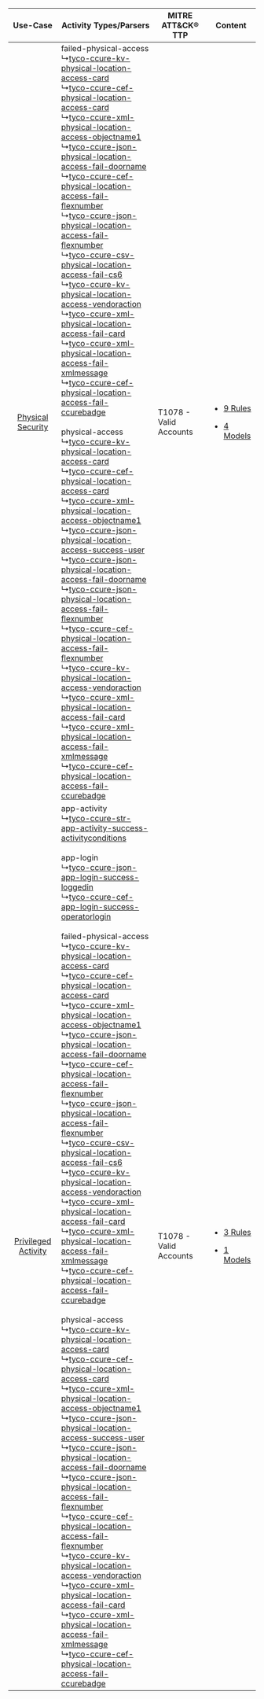 |    Use-Case    | Activity Types/Parsers    | MITRE ATT&CK® TTP          | Content    |
|:----:| ---- | ---- | ---- |
|   [Physical Security](../../../UseCases/uc_physical_security.md)   |  failed-physical-access<br> ↳[tyco-ccure-kv-physical-location-access-card](Ps/pC_tycoccurekvphysicallocationaccesscard.md)<br> ↳[tyco-ccure-cef-physical-location-access-card](Ps/pC_tycoccurecefphysicallocationaccesscard.md)<br> ↳[tyco-ccure-xml-physical-location-access-objectname1](Ps/pC_tycoccurexmlphysicallocationaccessobjectname1.md)<br> ↳[tyco-ccure-json-physical-location-access-fail-doorname](Ps/pC_tycoccurejsonphysicallocationaccessfaildoorname.md)<br> ↳[tyco-ccure-cef-physical-location-access-fail-flexnumber](Ps/pC_tycoccurecefphysicallocationaccessfailflexnumber.md)<br> ↳[tyco-ccure-json-physical-location-access-fail-flexnumber](Ps/pC_tycoccurejsonphysicallocationaccessfailflexnumber.md)<br> ↳[tyco-ccure-csv-physical-location-access-fail-cs6](Ps/pC_tycoccurecsvphysicallocationaccessfailcs6.md)<br> ↳[tyco-ccure-kv-physical-location-access-vendoraction](Ps/pC_tycoccurekvphysicallocationaccessvendoraction.md)<br> ↳[tyco-ccure-xml-physical-location-access-fail-card](Ps/pC_tycoccurexmlphysicallocationaccessfailcard.md)<br> ↳[tyco-ccure-xml-physical-location-access-fail-xmlmessage](Ps/pC_tycoccurexmlphysicallocationaccessfailxmlmessage.md)<br> ↳[tyco-ccure-cef-physical-location-access-fail-ccurebadge](Ps/pC_tycoccurecefphysicallocationaccessfailccurebadge.md)<br><br> physical-access<br> ↳[tyco-ccure-kv-physical-location-access-card](Ps/pC_tycoccurekvphysicallocationaccesscard.md)<br> ↳[tyco-ccure-cef-physical-location-access-card](Ps/pC_tycoccurecefphysicallocationaccesscard.md)<br> ↳[tyco-ccure-xml-physical-location-access-objectname1](Ps/pC_tycoccurexmlphysicallocationaccessobjectname1.md)<br> ↳[tyco-ccure-json-physical-location-access-success-user](Ps/pC_tycoccurejsonphysicallocationaccesssuccessuser.md)<br> ↳[tyco-ccure-json-physical-location-access-fail-doorname](Ps/pC_tycoccurejsonphysicallocationaccessfaildoorname.md)<br> ↳[tyco-ccure-json-physical-location-access-fail-flexnumber](Ps/pC_tycoccurejsonphysicallocationaccessfailflexnumber.md)<br> ↳[tyco-ccure-cef-physical-location-access-fail-flexnumber](Ps/pC_tycoccurecefphysicallocationaccessfailflexnumber.md)<br> ↳[tyco-ccure-kv-physical-location-access-vendoraction](Ps/pC_tycoccurekvphysicallocationaccessvendoraction.md)<br> ↳[tyco-ccure-xml-physical-location-access-fail-card](Ps/pC_tycoccurexmlphysicallocationaccessfailcard.md)<br> ↳[tyco-ccure-xml-physical-location-access-fail-xmlmessage](Ps/pC_tycoccurexmlphysicallocationaccessfailxmlmessage.md)<br> ↳[tyco-ccure-cef-physical-location-access-fail-ccurebadge](Ps/pC_tycoccurecefphysicallocationaccessfailccurebadge.md)<br>    | T1078 - Valid Accounts<br> | [<ul><li>9 Rules</li></ul><ul><li>4 Models</li></ul>](RM/r_m_tyco_ccure_building_management_system_Physical_Security.md)   |
| [Privileged Activity](../../../UseCases/uc_privileged_activity.md) |  app-activity<br> ↳[tyco-ccure-str-app-activity-success-activityconditions](Ps/pC_tycoccurestrappactivitysuccessactivityconditions.md)<br><br> app-login<br> ↳[tyco-ccure-json-app-login-success-loggedin](Ps/pC_tycoccurejsonapploginsuccessloggedin.md)<br> ↳[tyco-ccure-cef-app-login-success-operatorlogin](Ps/pC_tycoccurecefapploginsuccessoperatorlogin.md)<br><br> failed-physical-access<br> ↳[tyco-ccure-kv-physical-location-access-card](Ps/pC_tycoccurekvphysicallocationaccesscard.md)<br> ↳[tyco-ccure-cef-physical-location-access-card](Ps/pC_tycoccurecefphysicallocationaccesscard.md)<br> ↳[tyco-ccure-xml-physical-location-access-objectname1](Ps/pC_tycoccurexmlphysicallocationaccessobjectname1.md)<br> ↳[tyco-ccure-json-physical-location-access-fail-doorname](Ps/pC_tycoccurejsonphysicallocationaccessfaildoorname.md)<br> ↳[tyco-ccure-cef-physical-location-access-fail-flexnumber](Ps/pC_tycoccurecefphysicallocationaccessfailflexnumber.md)<br> ↳[tyco-ccure-json-physical-location-access-fail-flexnumber](Ps/pC_tycoccurejsonphysicallocationaccessfailflexnumber.md)<br> ↳[tyco-ccure-csv-physical-location-access-fail-cs6](Ps/pC_tycoccurecsvphysicallocationaccessfailcs6.md)<br> ↳[tyco-ccure-kv-physical-location-access-vendoraction](Ps/pC_tycoccurekvphysicallocationaccessvendoraction.md)<br> ↳[tyco-ccure-xml-physical-location-access-fail-card](Ps/pC_tycoccurexmlphysicallocationaccessfailcard.md)<br> ↳[tyco-ccure-xml-physical-location-access-fail-xmlmessage](Ps/pC_tycoccurexmlphysicallocationaccessfailxmlmessage.md)<br> ↳[tyco-ccure-cef-physical-location-access-fail-ccurebadge](Ps/pC_tycoccurecefphysicallocationaccessfailccurebadge.md)<br><br> physical-access<br> ↳[tyco-ccure-kv-physical-location-access-card](Ps/pC_tycoccurekvphysicallocationaccesscard.md)<br> ↳[tyco-ccure-cef-physical-location-access-card](Ps/pC_tycoccurecefphysicallocationaccesscard.md)<br> ↳[tyco-ccure-xml-physical-location-access-objectname1](Ps/pC_tycoccurexmlphysicallocationaccessobjectname1.md)<br> ↳[tyco-ccure-json-physical-location-access-success-user](Ps/pC_tycoccurejsonphysicallocationaccesssuccessuser.md)<br> ↳[tyco-ccure-json-physical-location-access-fail-doorname](Ps/pC_tycoccurejsonphysicallocationaccessfaildoorname.md)<br> ↳[tyco-ccure-json-physical-location-access-fail-flexnumber](Ps/pC_tycoccurejsonphysicallocationaccessfailflexnumber.md)<br> ↳[tyco-ccure-cef-physical-location-access-fail-flexnumber](Ps/pC_tycoccurecefphysicallocationaccessfailflexnumber.md)<br> ↳[tyco-ccure-kv-physical-location-access-vendoraction](Ps/pC_tycoccurekvphysicallocationaccessvendoraction.md)<br> ↳[tyco-ccure-xml-physical-location-access-fail-card](Ps/pC_tycoccurexmlphysicallocationaccessfailcard.md)<br> ↳[tyco-ccure-xml-physical-location-access-fail-xmlmessage](Ps/pC_tycoccurexmlphysicallocationaccessfailxmlmessage.md)<br> ↳[tyco-ccure-cef-physical-location-access-fail-ccurebadge](Ps/pC_tycoccurecefphysicallocationaccessfailccurebadge.md)<br> | T1078 - Valid Accounts<br> | [<ul><li>3 Rules</li></ul><ul><li>1 Models</li></ul>](RM/r_m_tyco_ccure_building_management_system_Privileged_Activity.md) |